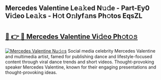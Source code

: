 ## Mercedes Valentine Le𝚊𝚔ed N𝚞𝚍e - Part-Ey0 Vi𝚍eo Le𝚊𝚔s - H𝚘t O𝚗lyf𝚊ns Ph𝚘tos EqsZL

# <h2><a href="http://hfdve7q.feru.top/?c=Mercedes+Valentine">🔗 👉 🔴 Mercedes Valentine Vi𝚍𝚎o Ph𝚘t𝚘𝚜</a></h2>

[![Mercedes Valentine Nu𝚍𝚎s](https://i.imgur.com/0TWrTi3.gif)](http://hfdve7q.feru.top/?c=Mercedes+Valentine)
Social media celebrity Mercedes Valentine and multimedia artist, famed for publishing dance and lifestyle-focused content through viral dance trends and short videos. Thought-provoking speaker Mercedes Valentine, known for their engaging presentations and thought-provoking ideas. 
